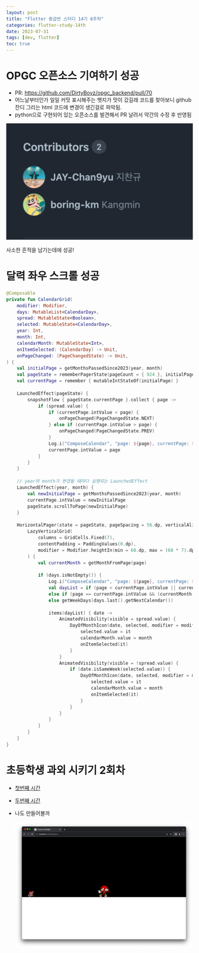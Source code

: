 ```yaml
---
layout: post
title: "Flutter 중급반 스터디 14기 6주차"
categories: flutter-study-14th
date: 2023-07-31
tags: [dev, flutter]
toc: true
---
```


# OPGC 오픈소스 기여하기 성공

- PR: https://github.com/DirtyBoyz/opgc_backend/pull/70
- 어느날부터인가 일일 커밋 표시해주는 뱃지가 맛이 갔길래 코드를 찾아보니 github 잔디 그리는 html 코드에 변경이 생긴걸로 파악됨.
- python으로 구현되어 있는 오픈소스를 발견해서 PR 날려서 약간의 수정 후 반영됨

![사소한 흔적을 남기는데에 성공!](../../../images/flutter/study_14th/week6/img.png)

사소한 흔적을 남기는데에 성공!

# 달력 좌우 스크롤 성공

```kotlin
@Composable
private fun CalendarGrid(
    modifier: Modifier,
    days: MutableList<CalendarDay>,
    spread: MutableState<Boolean>,
    selected: MutableState<CalendarDay>,
    year: Int,
    month: Int,
    calendarMonth: MutableState<Int>,
    onItemSelected: (CalendarDay) -> Unit,
    onPageChanged: (PageChangedState) -> Unit,
) {
    val initialPage = getMonthsPassedSince2023(year, month)
    val pageState = rememberPagerState(pageCount = { 924 }, initialPage = initialPage)
    val currentPage = remember { mutableIntStateOf(initialPage) }

    LaunchedEffect(pageState) {
        snapshotFlow { pageState.currentPage }.collect { page ->
            if (spread.value) {
                if (currentPage.intValue < page) {
                    onPageChanged(PageChangedState.NEXT)
                } else if (currentPage.intValue > page) {
                    onPageChanged(PageChangedState.PREV)
                }
                Log.i("ComposeCalendar", "page: ${page}, currentPage: ${pageState.currentPage}")
                currentPage.intValue = page
            }
        }
    }

    // year와 month가 변경될 때마다 실행되는 LaunchedEffect
    LaunchedEffect(year, month) {
        val newInitialPage = getMonthsPassedSince2023(year, month)
        currentPage.intValue = newInitialPage
        pageState.scrollToPage(newInitialPage)
    }

    HorizontalPager(state = pageState, pageSpacing = 56.dp, verticalAlignment = Alignment.Top, userScrollEnabled = spread.value) { page ->
        LazyVerticalGrid(
            columns = GridCells.Fixed(7),
            contentPadding = PaddingValues(0.dp),
            modifier = Modifier.heightIn(min = 68.dp, max = (68 * 7).dp)
        ) {
            val currentMonth = getMonthFromPage(page)

            if (days.isNotEmpty()) {
                Log.i("ComposeCalendar", "page: ${page}, currentPage: ${currentPage.intValue}, month: $month, currentMonth: $currentMonth, days[15].month: ${days[15].month}")
                val dayList = if (page < currentPage.intValue || currentMonth < days[15].month) getWeekDays(days.first().getPreviousCalendar())
                else if (page == currentPage.intValue && (currentMonth == month) && days[15].month == month) days
                else getWeekDays(days.last().getNextCalendar())

                items(dayList) { date ->
                    AnimatedVisibility(visible = spread.value) {
                        DayOfMonthIcon(date, selected, modifier = modifier) {
                            selected.value = it
                            calendarMonth.value = month
                            onItemSelected(it)
                        }
                    }
                    AnimatedVisibility(visible = !spread.value) {
                        if (date.isSameWeek(selected.value)) {
                            DayOfMonthIcon(date, selected, modifier = modifier) {
                                selected.value = it
                                calendarMonth.value = month
                                onItemSelected(it)
                            }
                        }
                    }
                }
            }
        }
    }
}
```

# 초등학생 과외 시키기 2회차

- [첫번째 시간](https://www.notion.so/d9a64b6738fb4ffb9393e16964673a81?pvs=21)
- [두번째 시간](https://www.notion.so/dc54d195286e4b488351183d1ec0d8b6?pvs=21)
- 나도 만들어볼까

  ![img_1.png](../../../images/flutter/study_14th/week6/img_1.png)